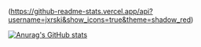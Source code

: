 (https://github-readme-stats.vercel.app/api?username=jxrski&show_icons=true&theme=shadow_red)

[![Anurag's GitHub stats](https://github-readme-stats.vercel.app/api?username=jxrski)](https://github.com/jxrski/github-readme-stats)
